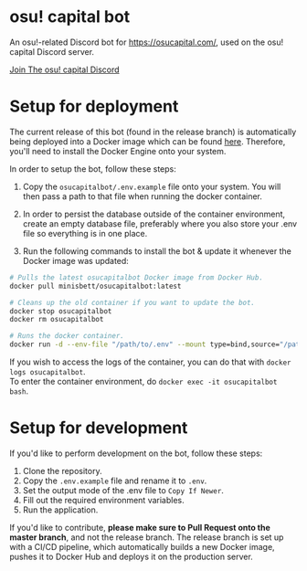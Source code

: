 # osu! capital bot
An osu!-related Discord bot for https://osucapital.com/, used on the osu! capital Discord server.

[Join The osu! capital Discord]([https://discord.gg/aqPCnXu](https://discord.gg/bWKseW8CAr))

# Setup for deployment

The current release of this bot (found in the release branch) is automatically being deployed into a Docker image which can be found [here](https://hub.docker.com/repository/docker/minisbett/osucapitalbot/general). Therefore, you'll need to install the Docker Engine onto your system.

In order to setup the bot, follow these steps:

1. Copy the `osucapitalbot/.env.example` file onto your system. You will then pass a path to that file when running the docker container.

2. In order to persist the database outside of the container environment, create an empty database file, preferably where you also store your .env file so everything is in one place.

3. Run the following commands to install the bot & update it whenever the Docker image was updated:
```sh
# Pulls the latest osucapitalbot Docker image from Docker Hub.
docker pull minisbett/osucapitalbot:latest

# Cleans up the old container if you want to update the bot.
docker stop osucapitalbot
docker rm osucapitalbot

# Runs the docker container.
docker run -d --env-file "/path/to/.env" --mount type=bind,source="/path/to/your/database/file.db",target="/app/database.db" --name osucapitalbot minisbett/osucapitalbot:latest
```

If you wish to access the logs of the container, you can do that with `docker logs osucapitalbot`.  
To enter the container environment, do `docker exec -it osucapitalbot bash`.

# Setup for development

If you'd like to perform development on the bot, follow these steps:

1. Clone the repository.
2. Copy the `.env.example` file and rename it to `.env`.
3. Set the output mode of the .env file to `Copy If Newer`.
4. Fill out the required environment variables.
5. Run the application.

If you'd like to contribute, **please make sure to Pull Request onto the master branch**, and not the release branch. The release branch is set up with a CI/CD pipeline, which automatically builds a new Docker image, pushes it to Docker Hub and deploys it on the production server.
